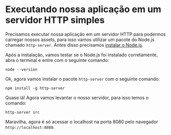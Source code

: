 # Executando nossa aplicação em um servidor HTTP simples

Precisamos executar nossa aplicação em um servidor HTTP para podermos carregar nossos assets, para isso vamos utilizar um pacote do Node.js chamado `http-server`. Antes disso precisamos [instalar o Node.js](https://nodejs.org/en/).

Após a instalação, vamos testar se o Node.js foi instalado corretamente, abra o terminal e entre com o seguinte comando:

```
node --version
```

Ok, agora vamos instalar o pacote `http-server` com o seguinte comando:

```
npm install -g http-server
```

Quase lá! Agora vamos levantar o nosso servidor, para isso temos o comando:

```
http-server src
```

Maravilha, agora é só acessar o localhost na porta 8080 pelo navegador `http://localhost:8080`.
